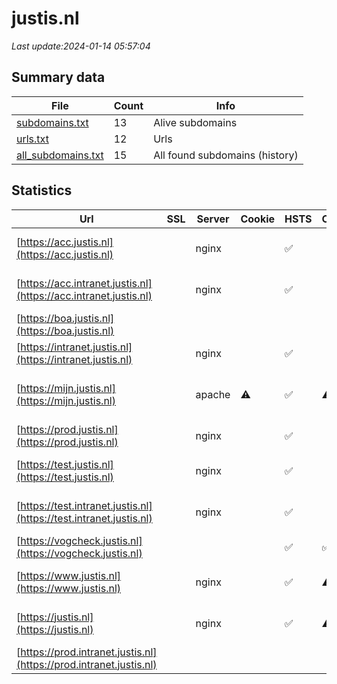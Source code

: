 # justis.nl
*Last update:2024-01-14 05:57:04*
## Summary data
| File       | Count | Info |
|------------|-------|------|
|[subdomains.txt](/data/justis/subdomains.txt)|13|Alive subdomains|
|[urls.txt](/data/justis/urls.txt)|12|Urls|
|[all_subdomains.txt](/data/justis/all_subdomains.txt)|15|All found subdomains (history)|
## Statistics
| Url | SSL | Server | Cookie | HSTS | CSP | XFO | XXP | RP | Tech |
|------------|-------|------|------|------|------|------|------|------|------|
|[https://acc.justis.nl](https://acc.justis.nl)| |nginx| |:white_check_mark: | | | |:white_check_mark: |Basic HSTS Nginx|
|[https://acc.intranet.justis.nl](https://acc.intranet.justis.nl)| |nginx| |:white_check_mark: | | | |:white_check_mark: |Basic HSTS Nginx|
|[https://boa.justis.nl](https://boa.justis.nl)| | | | | | | |:white_check_mark: |HSTS|
|[https://intranet.justis.nl](https://intranet.justis.nl)| |nginx| |:white_check_mark: | | | |:white_check_mark: |HSTS Nginx|
|[https://mijn.justis.nl](https://mijn.justis.nl)| |apache|:warning: |:white_check_mark: |:warning: |:white_check_mark: |:white_check_mark: |:white_check_mark: |Apache HTTP Server H...|
|[https://prod.justis.nl](https://prod.justis.nl)| |nginx| |:white_check_mark: | | | |:white_check_mark: |HSTS Nginx|
|[https://test.justis.nl](https://test.justis.nl)| |nginx| |:white_check_mark: | | | |:white_check_mark: |Basic HSTS Nginx|
|[https://test.intranet.justis.nl](https://test.intranet.justis.nl)| |nginx| |:white_check_mark: | | | |:white_check_mark: |Basic HSTS Nginx|
|[https://vogcheck.justis.nl](https://vogcheck.justis.nl)| || |:white_check_mark: |:white_check_mark: |:white_check_mark: |:white_check_mark: ||
|[https://www.justis.nl](https://www.justis.nl)| |nginx| |:white_check_mark: |:warning: |:white_check_mark: |:white_check_mark: |:white_check_mark: |Drupal:9 HSTS Nginx...|
|[https://justis.nl](https://justis.nl)| |nginx| |:white_check_mark: |:warning: |:white_check_mark: |:white_check_mark: |:white_check_mark: |Drupal:9 HSTS Nginx...|
|[https://prod.intranet.justis.nl](https://prod.intranet.justis.nl)| | | | | | | |:white_check_mark: |HSTS Nginx|